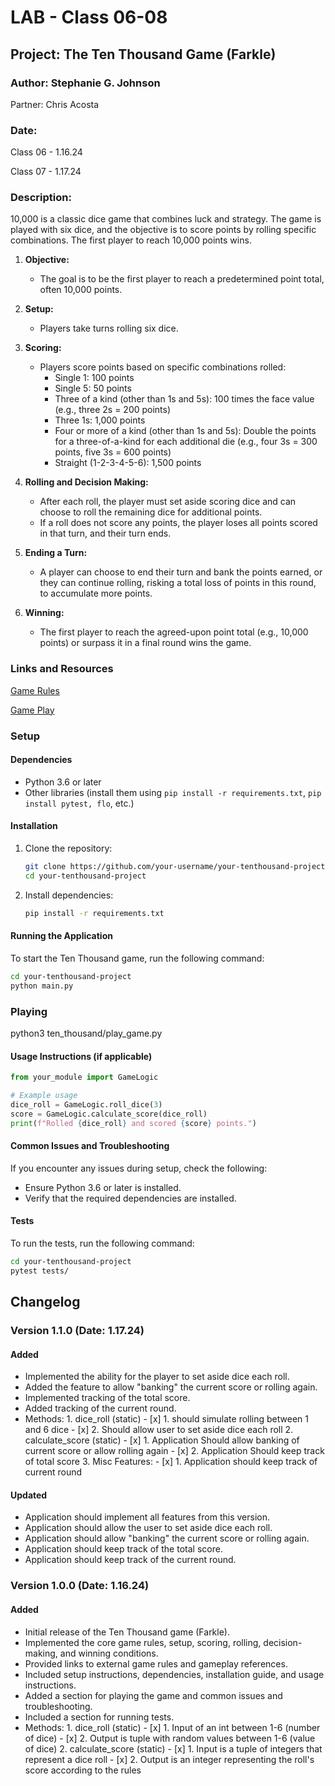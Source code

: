 # LAB - Class 06-08

## Project: The Ten Thousand Game (Farkle)

### Author: Stephanie G. Johnson

Partner: Chris Acosta

### Date: 

Class 06 - 1.16.24

Class 07 - 1.17.24

### Description:

10,000 is a classic dice game that combines luck and strategy. The game is played with six dice, and the objective is to score points by rolling specific combinations. The first player to reach 10,000 points wins.

1. **Objective:**
   - The goal is to be the first player to reach a predetermined point total, often 10,000 points.

2. **Setup:**
   - Players take turns rolling six dice.

3. **Scoring:**
   - Players score points based on specific combinations rolled:
     - Single 1: 100 points
     - Single 5: 50 points
     - Three of a kind (other than 1s and 5s): 100 times the face value (e.g., three 2s = 200 points)
     - Three 1s: 1,000 points
     - Four or more of a kind (other than 1s and 5s): Double the points for a three-of-a-kind for each additional die (e.g., four 3s = 300 points, five 3s = 600 points)
     - Straight (1-2-3-4-5-6): 1,500 points

4. **Rolling and Decision Making:**
   - After each roll, the player must set aside scoring dice and can choose to roll the remaining dice for additional points.
   - If a roll does not score any points, the player loses all points scored in that turn, and their turn ends.

5. **Ending a Turn:**
   - A player can choose to end their turn and bank the points earned, or they can continue rolling, risking a total loss of points in this round, to accumulate more points.

6. **Winning:**
   - The first player to reach the agreed-upon point total (e.g., 10,000 points) or surpass it in a final round wins the game.

### Links and Resources

[Game Rules](https://en.wikipedia.org/wiki/Dice_10000)

[Game Play](https://www.playonlinedicegames.com/farkle)

### Setup

#### Dependencies

- Python 3.6 or later
- Other libraries (install them using `pip install -r requirements.txt`, `pip install pytest, flo`, etc.)

#### Installation

1. Clone the repository:

   ```bash
   git clone https://github.com/your-username/your-tenthousand-project.git
   cd your-tenthousand-project
   ```

2. Install dependencies:

   ```bash
   pip install -r requirements.txt
   ```

#### Running the Application

To start the Ten Thousand game, run the following command:

   ```bash
   cd your-tenthousand-project
   python main.py
   ```

### Playing

python3 ten_thousand/play_game.py

#### Usage Instructions (if applicable)

   ```python
   from your_module import GameLogic

   # Example usage
   dice_roll = GameLogic.roll_dice(3)
   score = GameLogic.calculate_score(dice_roll)
   print(f"Rolled {dice_roll} and scored {score} points.")
   ```

#### Common Issues and Troubleshooting

If you encounter any issues during setup, check the following:

- Ensure Python 3.6 or later is installed.
- Verify that the required dependencies are installed.


#### Tests

To run the tests, run the following command:

```bash
cd your-tenthousand-project
pytest tests/
```

## Changelog

### Version 1.1.0 (Date: 1.17.24)

#### Added

- Implemented the ability for the player to set aside dice each roll.
- Added the feature to allow "banking" the current score or rolling again.
- Implemented tracking of the total score.
- Added tracking of the current round.
- Methods:
         1. dice_roll (static)
            - [x] 1. should simulate rolling between 1 and 6 dice
            - [x] 2. Should allow user to set aside dice each roll
         2. calculate_score (static)
            - [x] 1. Application Should allow banking of current score or allow rolling again
            - [x] 2. Application Should keep track of total score
         3. Misc Features:
            - [x] 1. Application should keep track of current round

#### Updated

- Application should implement all features from this version.
- Application should allow the user to set aside dice each roll.
- Application should allow "banking" the current score or rolling again.
- Application should keep track of the total score.
- Application should keep track of the current round.

### Version 1.0.0 (Date: 1.16.24)

#### Added

- Initial release of the Ten Thousand game (Farkle).
- Implemented the core game rules, setup, scoring, rolling, decision-making, and winning conditions.
- Provided links to external game rules and gameplay references.
- Included setup instructions, dependencies, installation guide, and usage instructions.
- Added a section for playing the game and common issues and troubleshooting.
- Included a section for running tests.
- Methods:
         1. dice_roll (static)
         - [x] 1. Input of an int between 1-6 (number of dice)
         - [x] 2. Output is tuple with random values between 1-6 (value of dice)
         2. calculate_score (static)
            - [x] 1. Input is a tuple of integers that represent a dice roll
            - [x] 2. Output is an integer representing the roll's score according to the rules


